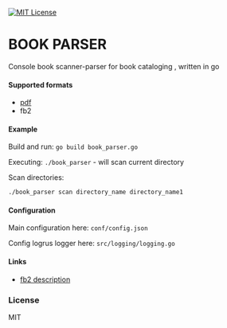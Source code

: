 [![MIT License][license-shield]][license-url]

# BOOK PARSER

Console book scanner-parser for book cataloging , written in go

#### Supported formats
- [pdf](https://github.com/flotzilla/pdf_parser)
- fb2

#### Example
Build and run: `go build book_parser.go`

Executing: `./book_parser` - will scan current directory


Scan directories: 
```bash
./book_parser scan directory_name directory_name1
```

#### Configuration
Main configuration here: `conf/config.json`

Config logrus logger here: `src/logging/logging.go`

#### Links
* [fb2 description](http://www.fictionbook.org/index.php/%D0%9E%D0%BF%D0%B8%D1%81%D0%B0%D0%BD%D0%B8%D0%B5_%D1%84%D0%BE%D1%80%D0%BC%D0%B0%D1%82%D0%B0_FB2_%D0%BE%D1%82_Sclex)

### License
MIT 

[license-shield]: https://img.shields.io/github/license/othneildrew/Best-README-Template.svg?style=flat-square
[license-url]: https://github.com/flotzilla/book_parser/blob/main/LICENSE
